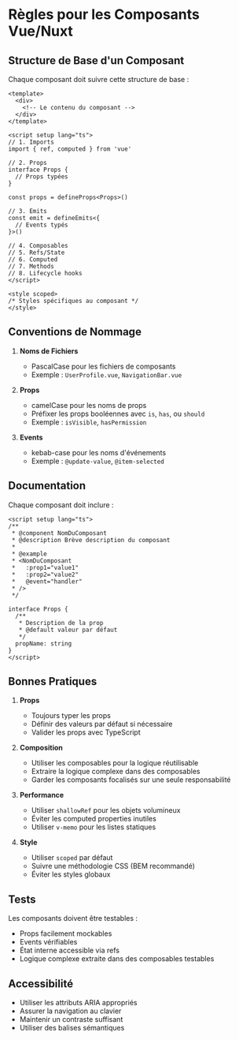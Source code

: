 # Règles pour les Composants Vue/Nuxt

## Structure de Base d'un Composant

Chaque composant doit suivre cette structure de base :

```vue
<template>
  <div>
    <!-- Le contenu du composant -->
  </div>
</template>

<script setup lang="ts">
// 1. Imports
import { ref, computed } from 'vue'

// 2. Props
interface Props {
  // Props typées
}

const props = defineProps<Props>()

// 3. Emits
const emit = defineEmits<{
  // Events typés
}>()

// 4. Composables
// 5. Refs/State
// 6. Computed
// 7. Methods
// 8. Lifecycle hooks
</script>

<style scoped>
/* Styles spécifiques au composant */
</style>
```

## Conventions de Nommage

1. **Noms de Fichiers**
   - PascalCase pour les fichiers de composants
   - Exemple : `UserProfile.vue`, `NavigationBar.vue`

2. **Props**
   - camelCase pour les noms de props
   - Préfixer les props booléennes avec `is`, `has`, ou `should`
   - Exemple : `isVisible`, `hasPermission`

3. **Events**
   - kebab-case pour les noms d'événements
   - Exemple : `@update-value`, `@item-selected`

## Documentation

Chaque composant doit inclure :

```vue
<script setup lang="ts">
/**
 * @component NomDuComposant
 * @description Brève description du composant
 * 
 * @example
 * <NomDuComposant
 *   :prop1="value1"
 *   :prop2="value2"
 *   @event="handler"
 * />
 */

interface Props {
  /**
   * Description de la prop
   * @default valeur par défaut
   */
  propName: string
}
</script>
```

## Bonnes Pratiques

1. **Props**
   - Toujours typer les props
   - Définir des valeurs par défaut si nécessaire
   - Valider les props avec TypeScript

2. **Composition**
   - Utiliser les composables pour la logique réutilisable
   - Extraire la logique complexe dans des composables
   - Garder les composants focalisés sur une seule responsabilité

3. **Performance**
   - Utiliser `shallowRef` pour les objets volumineux
   - Éviter les computed properties inutiles
   - Utiliser `v-memo` pour les listes statiques

4. **Style**
   - Utiliser `scoped` par défaut
   - Suivre une méthodologie CSS (BEM recommandé)
   - Éviter les styles globaux

## Tests

Les composants doivent être testables :
- Props facilement mockables
- Events vérifiables
- État interne accessible via refs
- Logique complexe extraite dans des composables testables

## Accessibilité

- Utiliser les attributs ARIA appropriés
- Assurer la navigation au clavier
- Maintenir un contraste suffisant
- Utiliser des balises sémantiques 
